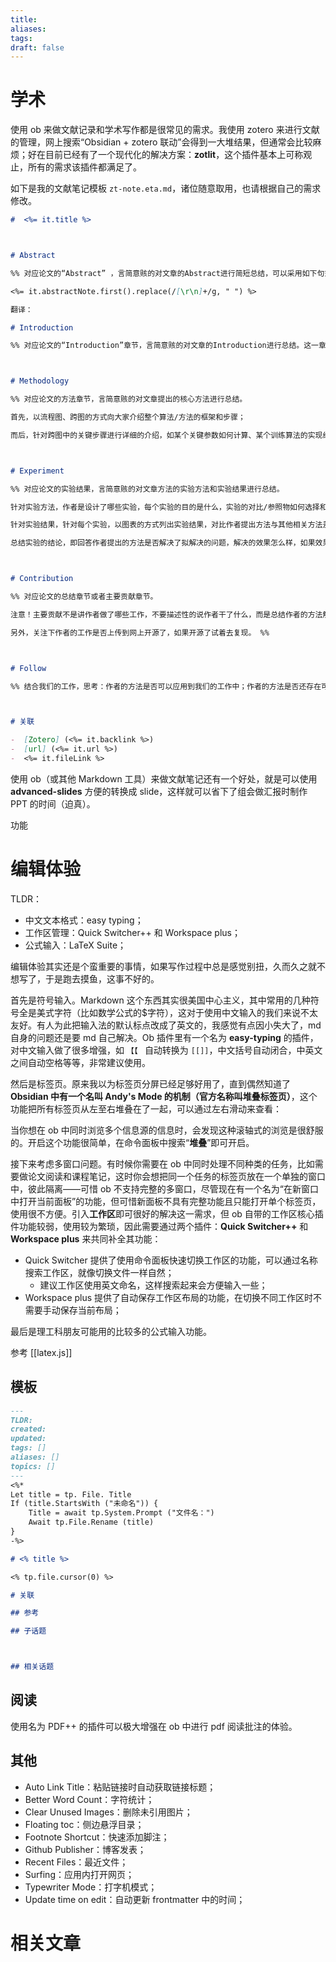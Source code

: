 ```yaml
---
title: 
aliases: 
tags: 
draft: false
---
```

# 学术

使用 ob 来做文献记录和学术写作都是很常见的需求。我使用 zotero 来进行文献的管理，网上搜索“Obsidian + zotero 联动”会得到一大堆结果，但通常会比较麻烦；好在目前已经有了一个现代化的解决方案：**zotlit**，这个插件基本上可称观止，所有的需求该插件都满足了。

如下是我的文献笔记模板 `zt-note.eta.md`，诸位随意取用，也请根据自己的需求修改。

```markdown
#  <%= it.title %>



# Abstract

%% 对应论文的“Abstract” ，言简意赅的对文章的Abstract进行简短总结，可以采用如下句式：针对什么问题，采用什么方法，达到了什么效果。 %%

<%= it.abstractNote.first().replace(/[\r\n]+/g, " ") %>

翻译：

# Introduction

%% 对应论文的“Introduction”章节，言简意赅的对文章的Introduction进行总结。这一章节作者一般会列出相关的参考文献，描述要解决问题是如何提出的，近年来学者们针对这个问题提出了哪些方法，这些方法各有什么优缺点，本文主要是将针对哪些还没有解决好的方面展开研究。 %%



# Methodology

%% 对应论文的方法章节，言简意赅的对文章提出的核心方法进行总结。

首先，以流程图、跨图的方式向大家介绍整个算法/方法的框架和步骤；

而后，针对跨图中的关键步骤进行详细的介绍，如某个关键参数如何计算、某个训练算法的实现细节，这里需要精读论文，尽量做到搞懂； %%



# Experiment

%% 对应论文的实验结果，言简意赅的对文章方法的实验方法和实验结果进行总结。

针对实验方法，作者是设计了哪些实验，每个实验的目的是什么，实验的对比/参照物如何选择和设计；

针对实验结果，针对每个实验，以图表的方式列出实验结果，对比作者提出方法与其他相关方法差异；

总结实验的结论，即回答作者提出的方法是否解决了拟解决的问题，解决的效果怎么样，如果效果不达预期，作者是如何分析原因的。 %%



# Contribution

%% 对应论文的总结章节或者主要贡献章节。

注意！主要贡献不是讲作者做了哪些工作，不要描述性的说作者干了什么，而是总结作者的方法解决了哪些前人没有解决好的问题或者没有搞清楚的原理。

另外，关注下作者的工作是否上传到网上开源了，如果开源了试着去复现。 %%



# Follow

%% 结合我们的工作，思考：作者的方法是否可以应用到我们的工作中；作者的方法是否还存在可以改进之处。 %%



# 关联

-  [Zotero] (<%= it.backlink %>) 
-  [url] (<%= it.url %>)
-  <%= it.fileLink %>
```

使用 ob（或其他 Markdown 工具）来做文献笔记还有一个好处，就是可以使用 **advanced-slides** 方便的转换成 slide，这样就可以省下了组会做汇报时制作 PPT 的时间（迫真）。

功能


# 编辑体验

TLDR：

- 中文文本格式：easy typing；
- 工作区管理：Quick Switcher++ 和 Workspace plus；
- 公式输入：LaTeX Suite；

编辑体验其实还是个蛮重要的事情，如果写作过程中总是感觉别扭，久而久之就不想写了，于是跑去摸鱼，这事不好的。

首先是符号输入。Markdown 这个东西其实很美国中心主义，其中常用的几种符号全是美式字符（比如数学公式的\$字符），这对于使用中文输入的我们来说不太友好。有人为此把输入法的默认标点改成了英文的，我感觉有点因小失大了，md 自身的问题还是要 md 自己解决。Ob 插件里有一个名为 **easy-typing** 的插件，对中文输入做了很多增强，如 `【【 ` 自动转换为 `[[]]`，中文括号自动闭合，中英文之间自动空格等等，非常建议使用。

然后是标签页。原来我以为标签页分屏已经足够好用了，直到偶然知道了 **Obsidian 中有一个名叫 Andy's Mode 的机制（官方名称叫堆叠标签页）**，这个功能把所有标签页从左至右堆叠在了一起，可以通过左右滑动来查看：

当你想在 ob 中同时浏览多个信息源的信息时，会发现这种滚轴式的浏览是很舒服的。开启这个功能很简单，在命令面板中搜索“**堆叠**”即可开启。

接下来考虑多窗口问题。有时候你需要在 ob 中同时处理不同种类的任务，比如需要做论文阅读和课程笔记，这时你会想把同一个任务的标签页放在一个单独的窗口中，彼此隔离——可惜 ob 不支持完整的多窗口，尽管现在有一个名为“在新窗口中打开当前面板”的功能，但可惜新面板不具有完整功能且只能打开单个标签页，使用很不方便。引入**工作区**即可很好的解决这一需求，但 ob 自带的工作区核心插件功能较弱，使用较为繁琐，因此需要通过两个插件：**Quick Switcher++** 和 **Workspace plus** 来共同补全其功能：

- Quick Switcher 提供了使用命令面板快速切换工作区的功能，可以通过名称搜索工作区，就像切换文件一样自然；
	- 建议工作区使用英文命名，这样搜索起来会方便输入一些；
- Workspace plus 提供了自动保存工作区布局的功能，在切换不同工作区时不需要手动保存当前布局；

最后是理工科朋友可能用的比较多的公式输入功能。

参考 [[latex.js]]

## 模板

````markdown
---
TLDR: 
created:
updated:
tags: []
aliases: []
topics: []
---
<%* 
Let title = tp. File. Title
If (title.StartsWith ("未命名")) {
	Title = await tp.System.Prompt ("文件名：")
	Await tp.File.Rename (title)
}
-%>

# <% title %>

<% tp.file.cursor(0) %>

# 关联

## 参考

## 子话题



## 相关话题

````

## 阅读

使用名为 PDF++ 的插件可以极大增强在 ob 中进行 pdf 阅读批注的体验。

## 其他

- Auto Link Title：粘贴链接时自动获取链接标题；
- Better Word Count：字符统计；
- Clear Unused Images：删除未引用图片；
- Floating toc：侧边悬浮目录；
- Footnote Shortcut：快速添加脚注；
- Github Publisher：博客发表；
- Recent Files：最近文件；
- Surfing：应用内打开网页；
- Typewriter Mode：打字机模式；
- Update time on edit：自动更新 frontmatter 中的时间；

# 相关文章

